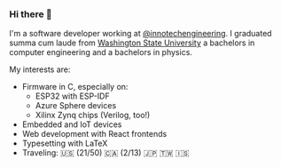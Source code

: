### Hi there 👋

I'm a software developer working at [@innotechengineering](https://github.com/innotechengineering). I graduated summa cum laude from [Washington State University](https://wsu.edu/) a bachelors in computer engineering and a bachelors in physics.

My interests are:

* Firmware in C, especially on:
   * ESP32 with ESP-IDF
   * Azure Sphere devices
   * Xilinx Zynq chips (Verilog, too!)
* Embedded and IoT devices
* Web development with React frontends
* Typesetting with LaTeX
* Traveling: 🇺🇸 (21/50) 🇨🇦 (2/13) 🇯🇵 🇹🇼 🇮🇸 
